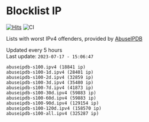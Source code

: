 # Blocklist IP

[![Hits](https://hits.seeyoufarm.com/api/count/incr/badge.svg?url=https%3A%2F%2Fgithub.com%2Fborestad%2Fblocklist-ip%2F&count_bg=%2379C83D&title_bg=%23555555&icon=&icon_color=%23E7E7E7&title=hits&edge_flat=false)](https://hits.seeyoufarm.com)  ![CI](https://img.shields.io/github/workflow/status/borestad/blocklist-ip/CI?style=flat-square)

Lists with worst IPv4 offenders, provided by [AbuseIPDB](https://www.abuseipdb.com/)

<!-- FOOTER-PLACEHOLDER -->
Updated every 5 hours<br>
Last update: `2023-07-17 - 15:06:47`
```
abuseipdb-s100.ipv4 (18841 ip)
abuseipdb-s100-1d.ipv4 (28401 ip)
abuseipdb-s100-2d.ipv4 (32859 ip)
abuseipdb-s100-3d.ipv4 (35480 ip)
abuseipdb-s100-7d.ipv4 (41873 ip)
abuseipdb-s100-30d.ipv4 (59883 ip)
abuseipdb-s100-60d.ipv4 (59883 ip)
abuseipdb-s100-90d.ipv4 (129154 ip)
abuseipdb-s100-120d.ipv4 (158570 ip)
abuseipdb-s100-all.ipv4 (325287 ip)
```
